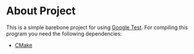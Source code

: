 # About Project

This is a simple barebone project for using [Google Test](https://github.com/google/googletest). For compiling this program you need the following dependencies:

* [CMake](https://cmake.org/)
